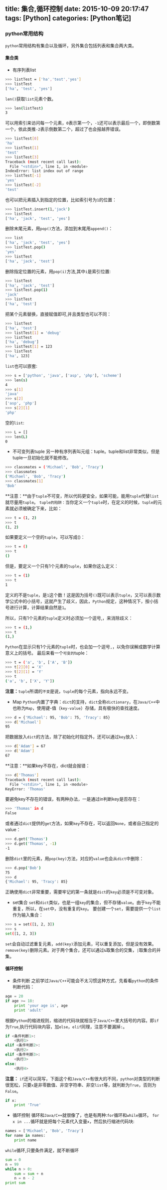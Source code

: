 title: 集合,循环控制 
date: 2015-10-09 20:17:47
tags: [Python]
categories: [Python笔记]
---
### python常用结构

`python`常用结构有集合以及循环，另外集合包括列表和集合两大类。

#### 集合类

* 有序列表list
```bash
>>> listTest = ['ha','test','yes']
>>> listTest
['ha', 'test', 'yes']
```

 `len()`获取`list`元素个数。
```bash
>>> len(listTest)
3
```
 可以用索引来访问每一个元素，`0`表示第一个，`-1`还可以表示最后一个，即倒数第一个，依此类推`-2`表示倒数第二个，超过了也会报越界错误。
```bash
>>> listTest[0]
'ha'
>>> listTest[1]
'test'
>>> listTest[3]
Traceback (most recent call last):
  File "<stdin>", line 1, in <module>
IndexError: list index out of range
>>> listTest[-1]
'yes'
>>> listTest[-2]
'test'
```

 也可以把元素插入到指定的位置，比如索引号为`1`的位置：
```bash
>>> listTest.insert(1,'jack')
>>> listTest
['ha', 'jack', 'test', 'yes']
```

 删除末尾元素，用`pop()`方法，添加到末尾用`append()`：
```bash
>>> list
['ha', 'jack', 'test', 'yes']
>>> listTest.pop()
'yes'
>>> listTest
['ha', 'jack', 'test']
```

 删除指定位置的元素，用`pop(i)`方法,其中`i`是索引位置:
```bash
>>> listTest
['ha', 'jack', 'test']
>>> listTest.pop(1)
'jack'
>>> listTest
['ha', 'test']
```

 把某个元素替换，直接赋值即可,并且类型也可以不同：
```bash
>>> listTest
['ha', 'test']
>>> listTest[1] = 'debug'
>>> listTest
['ha', 'debug']
>>> listTest[1] = 123
>>> listTest
['ha', 123]
```

 `list`也可以嵌套:
```bash
>>> s = ['python', 'java', ['asp', 'php'], 'scheme']
>>> len(s)
4
>>> s[1]
'java'
>>> s[2]
['asp', 'php']
>>> s[2][1]
'php'
```

 空的`list`:
```bash
>>> L = []
>>> len(L)
0
```

* 不可变列表tuple
另一种有序列表叫元组：tuple。tuple和list非常类似，但是tuple一旦初始化就不能修改。
```bash
>>> classmates = ('Michael', 'Bob', 'Tracy')
>>> classmates
('Michael', 'Bob', 'Tracy')
>>> classmates[1]
'Bob'
```
 **注意：**由于`tuple`不可变，所以代码更安全，如果可能，能用`tuple`代替`list`就尽量用`tuple`。
 `tuple的陷阱：`当你定义一个`tuple`时，在定义的时候，`tuple`的元素就必须被确定下来，比如：
```bash
>>> t = (1, 2)
>>> t
(1, 2)
```
 如果要定义一个空的`tuple`，可以写成()：
```bash
>>> t = ()
>>> t
()
```
 但是，要定义一个只有1个元素的`tuple`，如果你这么定义：
```bash
>>> t = (1)
>>> t
1
```
 定义的不是`tuple`，是`1`这个数！这是因为括号`()`既可以表示`tuple`，又可以表示数学公式中的小括号，这就产生了歧义，因此，`Python`规定，这种情况下，按小括号进行计算，计算结果自然是`1`。

 所以，只有1个元素的`tuple`定义时必须加一个逗号,，来消除歧义：
```bash
>>> t = (1,)
>>> t
(1,)
```
 `Python`在显示只有1个元素的`tuple`时，也会加一个逗号`,`，以免你误解成数学计算意义上的括号。
 最后来看一个`可变的`tuple：
```bash
>>> t = ('a', 'b', ['A', 'B'])
>>> t[2][0] = 'X'
>>> t[2][1] = 'Y'
>>> t
('a', 'b', ['X', 'Y'])
```
 **注意：**`tuple`所谓的`不变`是说，`tuple`的每个元素，指向永远不变。

* Map
`Python`内置了字典：`dict`的支持，`dict`全称`dictionary`，在`Java/C++`中也称为`Map`，使用键-值（`key-value`）存储，具有极快的查找速度。
```bash
>>> d = {'Michael': 95, 'Bob': 75, 'Tracy': 85}
>>> d['Michael']
95
```

 把数据放入`dict`的方法，除了初始化时指定外，还可以通过`key`放入：
```bash
>>> d['Adam'] = 67
>>> d['Adam']
67
```
 **注意：**如果key不存在，dict就会报错：
```bash
>>> d['Thomas']
Traceback (most recent call last):
  File "<stdin>", line 1, in <module>
KeyError: 'Thomas'
```
 要避免key不存在的错误，有两种办法，一是通过in判断key是否存在：
```bash
>>> 'Thomas' in d
False
```
 或者通过`dict`提供的`get`方法，如果`key`不存在，可以返回`None`，或者自己指定的value：
```bash
>>> d.get('Thomas')
>>> d.get('Thomas', -1)
-1
```

 删除`dict`里的元素，用`pop(key)`方法，对应的`value`也会从`dict`中删除：
```bash
>>> d.pop('Bob')
75
>>> d
{'Michael': 95, 'Tracy': 85}
```
 正确使用`dict`非常重要，需要牢记的第一条就是`dict`的`key`必须是不可变对象。

* set集合
`set`和`dict`类似，也是一组`key`的集合，但不存储`value`。由于`key`不能重复，所以，在`set`中，没有重复的`key`。
要创建一个`set`，需要提供一个`list`作为输入集合：
```bash
>>> s = set([1, 2, 3])
>>> s
set([1, 2, 3])
```
 `set`会自动过滤重复元素，`add(key)`添加元素，可以重复添加，但是没有效果。`remove(key)`删除元素。对于两个集合，还可以通过`&`取集合的交集，`|`取集合的并集。

#### 循环控制

* 条件判断
之前学过`Java/C++`可能会不太习惯这种方式，先看看`python`的条件判断代码：
```python
age = 20
if age >= 18:
    print 'your age is', age
    print 'adult'
```
 根据`Python`的缩进规则，缩进的代码块就相当于`Java/C++`里大括号的内容。即`if`为`True`,执行代码块内容，加`else`，`elif`同理，注意不要漏掉`:`。
```python
if <条件判断1>:
    <执行1>
elif <条件判断2>:
    <执行2>
elif <条件判断3>:
    <执行3>
else:
    <执行4>
```
 **注意：** `if`还可以简写，下面这个和`Java/C++`有很大的不同，`python`对类型的判断很宽松，只要`x`是非零数值、非空字符串、非空`list`等，就判断为`True`，否则为`False`。
```python
if x:
    print 'True'
```

* 循环控制
循环和`Java/C++`就很像了，也是有两种:`for`循环和`while`循环。
`for x in ...`循环就是把每个元素代入变量`x`，然后执行缩进代码块:
```python
names = ['Michael', 'Bob', 'Tracy']
for name in names:
    print name
```

 `while`循环,只要条件满足，就不断循环
```python
sum = 0
n = 99
while n > 0:
    sum = sum + n
    n = n - 2
print sum
```
